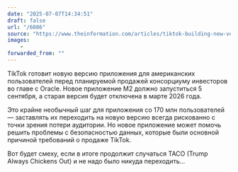 ```yaml
---
date: "2025-07-07T14:34:51"
draft: false
url: "/6086"
source: "https://www.theinformation.com/articles/tiktok-building-new-version-app-ahead-expected-u-s-sale?rc=ukjmk2"
images:
    -
forwarded_from: ""
---
```


TikTok готовит новую версию приложения для американских пользователей перед планируемой продажей консорциуму инвесторов во главе с Oracle. Новое приложение M2 должно запуститься 5 сентября, а старая версия будет отключена в марте 2026 года.

Это крайне необычный шаг для приложения со 170 млн пользователей — заставлять их переходить на новую версию всегда рискованно с точки зрения потери аудитории. Но новое приложение может помочь решить проблемы с безопасностью данных, которые были основной причиной требований о продаже TikTok.

Вот будет смеху, если в итоге продолжит случаться TACO (Trump Always Chickens Out) и не надо было никуда переходить…
